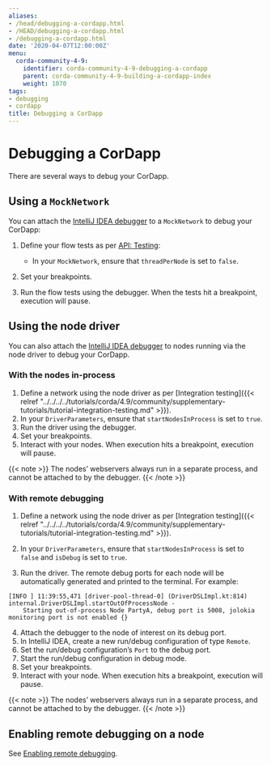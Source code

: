 ```yaml
---
aliases:
- /head/debugging-a-cordapp.html
- /HEAD/debugging-a-cordapp.html
- /debugging-a-cordapp.html
date: '2020-04-07T12:00:00Z'
menu:
  corda-community-4-9:
    identifier: corda-community-4-9-debugging-a-cordapp
    parent: corda-community-4-9-building-a-cordapp-index
    weight: 1070
tags:
- debugging
- cordapp
title: Debugging a CorDapp
---
```



# Debugging a CorDapp


There are several ways to debug your CorDapp.


## Using a `MockNetwork`

You can attach the [IntelliJ IDEA debugger](https://www.jetbrains.com/help/idea/debugging-code.html) to a
`MockNetwork` to debug your CorDapp:


1. Define your flow tests as per [API: Testing](api-testing.md):

    * In your `MockNetwork`, ensure that `threadPerNode` is set to `false`.

2. Set your breakpoints.
3. Run the flow tests using the debugger. When the tests hit a breakpoint, execution will pause.


## Using the node driver

You can also attach the [IntelliJ IDEA debugger](https://www.jetbrains.com/help/idea/debugging-code.html) to nodes
running via the node driver to debug your CorDapp.


### With the nodes in-process

1. Define a network using the node driver as per [Integration testing]({{< relref "../../../../tutorials/corda/4.9/community/supplementary-tutorials/tutorial-integration-testing.md" >}}).
2. In your `DriverParameters`, ensure that `startNodesInProcess` is set to `true`.
3. Run the driver using the debugger.
4. Set your breakpoints.
5. Interact with your nodes. When execution hits a breakpoint, execution will pause.

{{< note >}}
The nodes’ webservers always run in a separate process, and cannot be attached to by the debugger.
{{< /note >}}

### With remote debugging


1. Define a network using the node driver as per [Integration testing]({{< relref "../../../../tutorials/corda/4.9/community/supplementary-tutorials/tutorial-integration-testing.md" >}}).

2. In your `DriverParameters`, ensure that `startNodesInProcess` is set to `false` and `isDebug` is set to `true`.

3. Run the driver. The remote debug ports for each node will be automatically generated and printed to the terminal.
For example:

```none
[INFO ] 11:39:55,471 [driver-pool-thread-0] (DriverDSLImpl.kt:814) internal.DriverDSLImpl.startOutOfProcessNode -
    Starting out-of-process Node PartyA, debug port is 5008, jolokia monitoring port is not enabled {}
```

4. Attach the debugger to the node of interest on its debug port.
5. In IntelliJ IDEA, create a new run/debug configuration of type `Remote`.
6. Set the run/debug configuration’s `Port` to the debug port.
7. Start the run/debug configuration in debug mode.
8. Set your breakpoints.
9. Interact with your node. When execution hits a breakpoint, execution will pause.

{{< note >}}
The nodes’ webservers always run in a separate process, and cannot be attached to by the debugger.
{{< /note >}}


## Enabling remote debugging on a node

See [Enabling remote debugging](node-commandline.html#enabling-remote-debugging).
